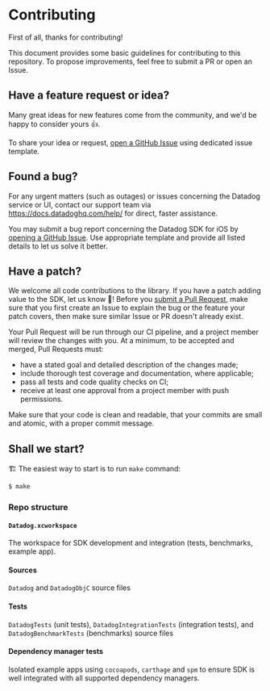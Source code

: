 # Contributing

First of all, thanks for contributing!

This document provides some basic guidelines for contributing to this repository.
To propose improvements, feel free to submit a PR or open an Issue.

## Have a feature request or idea?

Many great ideas for new features come from the community, and we'd be happy to consider yours 👍.

To share your idea or request, [open a GitHub Issue](https://github.com/DataDog/dd-sdk-ios/issues/new/choose) using dedicated issue template.

## Found a bug?

For any urgent matters (such as outages) or issues concerning the Datadog service or UI, contact our support team via https://docs.datadoghq.com/help/ for direct, faster assistance.

You may submit a bug report concerning the Datadog SDK for iOS by [opening a GitHub Issue](https://github.com/DataDog/dd-sdk-ios/issues/new/choose). Use appropriate template and provide all listed details to let us solve it better.

## Have a patch?

We welcome all code contributions to the library. If you have a patch adding value to the SDK, let us know 💪! Before you [submit a Pull Request](https://github.com/DataDog/dd-sdk-ios/pull/new/master), make sure that you first create an Issue to explain the bug or the feature your patch covers, then make sure similar Issue or PR doesn't already exist.

Your Pull Request will be run through our CI pipeline, and a project member will review the changes with you. At a minimum, to be accepted and merged, Pull Requests must:

- have a stated goal and detailed description of the changes made;
- include thorough test coverage and documentation, where applicable;
- pass all tests and code quality checks on CI;
- receive at least one approval from a project member with push permissions.

Make sure that your code is clean and readable, that your commits are small and atomic, with a proper commit message.

## Shall we start?

🏗 The easiest way to start is to run `make` command:

```bash
$ make
```

### Repo structure

#### `Datadog.xcworkspace`

The workspace for SDK development and integration (tests, benchmarks, example app).

#### Sources

`Datadog` and `DatadogObjC` source files

#### Tests

`DatadogTests` (unit tests), `DatadogIntegrationTests` (integration tests), and `DatadogBenchmarkTests` (benchmarks) source files

#### Dependency manager tests

Isolated example apps using `cocoapods`, `carthage` and `spm` to ensure SDK is well integrated with all supported dependency managers.
